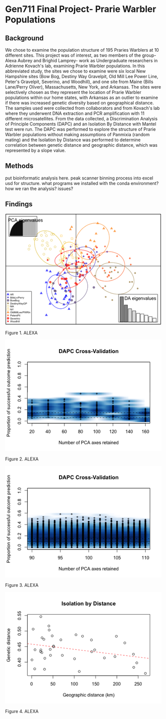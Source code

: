 # Gen711 Final Project- Prarie Warbler Populations
## Background
We chose to examine the population structure of 195 Praries Warblers at 10 different sites. This project was of interest, as two members of the group- Alexa Aubrey and Brighid Lamprey- work as Undergraduate researchers in Adrienne Kovach's lab, examining Prarie Warbler populations. In this abbreviated study, the sites we chose to examine were six local New Hampshire sites (Bow Bog, Destiny Way Gravelpit, Old Mill Lee Power Line, Peter's Gravelpit, Severino, and Woodhill), and one site from Maine (Bills Lane/Perry Oliver), Massachusetts, New York, and Arkansas. The sites were selectively chosen as they represent the location of Prarie Warbler populations within our home states, with Arkansas as an outlier to examine if there was increased genetic diversity based on geographical distance. The samples used were collected from collaborators and from Kovach's lab where they underwent DNA extraction and PCR amplification with 11 different microsatellites. From the data collected, a Discrimination Analysis of Principle Components (DAPC) and an Isolation By Distance with Mantel test were run. The DAPC was performed to explore the structure of Prarie Warbler populations without making assumptions of Panmixia (random mating) and the Isolation by Distance was performed to determine correlation between genetic distance and geographic distance, which was represented by a slope value.

## Methods
put bioinformatic analysis here. peak scanner binning process into excel usd for structure.
what programs we installed with the conda environment?
how we ran the analysis?
issues?

## Findings
![plot](figures/PRAW_DAPC_Final.png) 

Figure 1. ALEXA


![plot](figures/DAPC_Cross_Validation.png)

Figure 2. ALEXA

![plot](figures/DAPC_Cross_Validation_2.png)

Figure 3. ALEXA


![plot](figures/IBD_Plot_PRAW.png)

Figure 4. ALEXA
